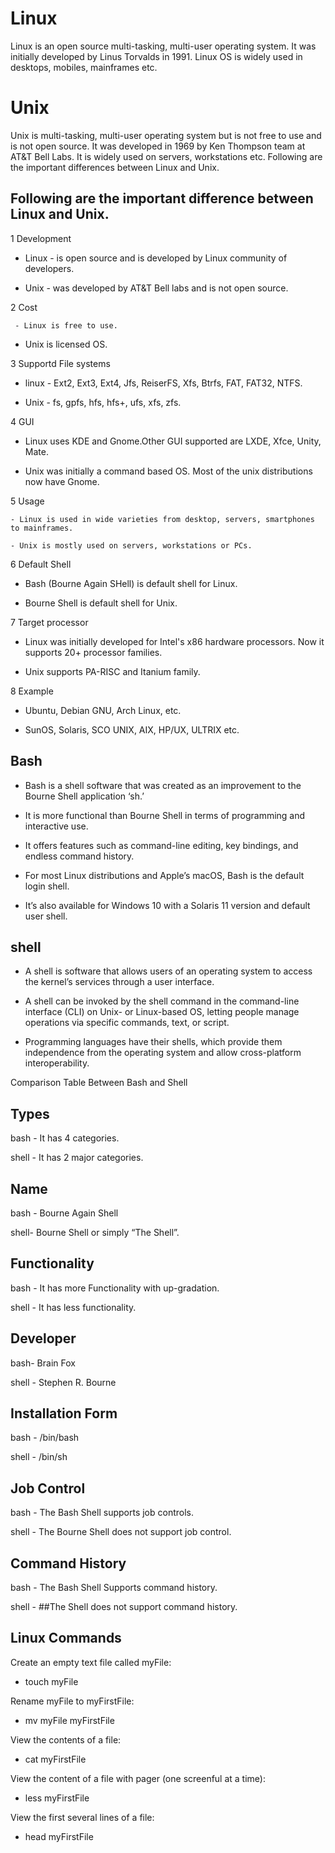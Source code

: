 # Linux

Linux is an open source multi-tasking, multi-user operating system. It was initially developed by Linus Torvalds in 1991. Linux OS is widely used in desktops, mobiles, mainframes etc.

# Unix

Unix is multi-tasking, multi-user operating system but is not free to use and is not open source. It was developed in 1969 by Ken Thompson team at AT&T Bell Labs. It is widely used on servers, workstations etc. Following are the important differences between Linux and Unix.


## Following are the important difference between Linux and Unix.

1	Development	

- Linux -  is open source and is developed by Linux community of developers.	

- Unix - was developed by AT&T Bell labs and is not open source.

2	Cost

	 - Linux is free to use.

   -  Unix is licensed OS.

3	Supportd File systems	

- linux - Ext2, Ext3, Ext4, Jfs, ReiserFS, Xfs, Btrfs, FAT, FAT32, NTFS.	

- Unix - fs, gpfs, hfs, hfs+, ufs, xfs, zfs.

4	GUI	

- Linux uses KDE and Gnome.Other GUI supported are LXDE, Xfce, Unity, Mate.

 - Unix was initially a command based OS. Most of the unix distributions now have Gnome.

5	Usage

	- Linux is used in wide varieties from desktop, servers, smartphones to mainframes.

    - Unix is mostly used on servers, workstations or PCs.

6	Default Shell	

- Bash (Bourne Again SHell) is default shell for Linux.	

- Bourne Shell is default shell for Unix.


7	Target processor	


- Linux was initially developed for Intel's x86 hardware processors. Now it supports 20+ processor families.	


- Unix supports PA-RISC and Itanium family.


8	Example	
- Ubuntu, Debian GNU, Arch Linux, etc.	

- SunOS, Solaris, SCO UNIX, AIX, HP/UX, ULTRIX etc.

## Bash

- Bash is a shell software that was created as an improvement to the Bourne Shell application ‘sh.’

-  It is more functional than Bourne Shell in terms of programming and interactive use. 

- It offers features such as command-line editing, key bindings, and endless command history.

- For most Linux distributions and Apple’s macOS, Bash is the default login shell. 

- It’s also available for Windows 10 with a Solaris 11 version and default user shell.

## shell 

- A shell is software that allows users of an operating system to access the kernel’s services through a user interface. 

- A shell can be invoked by the shell command in the command-line interface (CLI) on Unix- or Linux-based OS, letting people manage operations via specific commands, text, or script. 

- Programming languages have their shells, which provide them independence from the operating system and allow cross-platform interoperability.

Comparison Table Between Bash and Shell  



## Types	

   bash -  It has 4 categories.	
    
   shell -  It has 2 major categories.
## Name 	

 bash - Bourne Again Shell	


shell- Bourne Shell or simply “The Shell”.

## Functionality	

bash - It has more Functionality with up-gradation.	

shell - It has less functionality.


## Developer	

bash- Brain Fox

shell - Stephen R. Bourne


## Installation Form	

bash - /bin/bash	

shell - /bin/sh


## Job Control	

bash - The Bash Shell supports job controls.	

shell - The Bourne Shell does not support job control.


## Command History	

bash - The Bash Shell Supports command history.	

shell - ##The Shell does not support command history.

## Linux Commands

Create an empty text file called myFile:

- touch myFile

Rename myFile to myFirstFile:

- mv myFile myFirstFile

View the contents of a file:

- cat myFirstFile

View the content of a file with pager (one screenful at a time):

- less myFirstFile

View the first several lines of a file:

- head myFirstFile